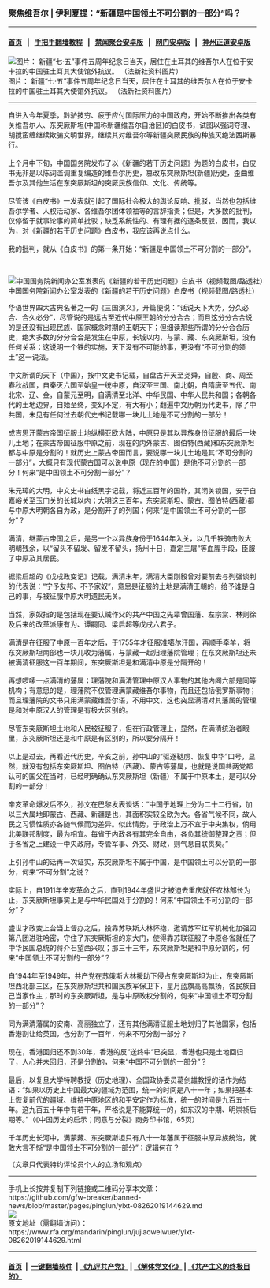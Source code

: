 ### 聚焦维吾尔 | 伊利夏提：“新疆是中国领土不可分割的一部分”吗？
------------------------

#### [首页](https://github.com/gfw-breaker/banned-news/blob/master/README.md) &nbsp;&nbsp;|&nbsp;&nbsp; [手把手翻墙教程](https://github.com/gfw-breaker/guides/wiki) &nbsp;&nbsp;|&nbsp;&nbsp; [禁闻聚合安卓版](https://github.com/gfw-breaker/bn-android) &nbsp;&nbsp;|&nbsp;&nbsp; [网门安卓版](https://github.com/oGate2/oGate) &nbsp;&nbsp;|&nbsp;&nbsp; [神州正道安卓版](https://github.com/SzzdOgate/update) 



<div id="headerimg">
 <img alt="图片： 新疆“七·五”事件五周年纪念日当天，居住在土耳其的维吾尔人在位于安卡拉的中国驻土耳其大使馆外抗议。 （法新社资料图片）" src="https://www.rfa.org/mandarin/yataibaodao/shaoshuminzu/xl1-07032015105508.html/000_Par7923345.jpg/@@images/53ca9ff8-f6a8-423b-9b83-e93d9b9d1d58.jpeg" title="图片： 新疆“七·五”事件五周年纪念日当天，居住在土耳其的维吾尔人在位于安卡拉的中国驻土耳其大使馆外抗议。 （法新社资料图片）"/>
 <div id="headerimgcontents">
  <div id="headerimgcaption">
   <span>
    图片： 新疆“七·五”事件五周年纪念日当天，居住在土耳其的维吾尔人在位于安卡拉的中国驻土耳其大使馆外抗议。 （法新社资料图片）
   </span>
   <!-- zoomattribute -->
  </div>
  <!-- headerimgcaption -->
 </div>
 <!-- headerimagecontents -->
</div>

<hr/>
<div id="storytext">
 <div>
  <div class="slot_header">
  </div>
 </div>
 <p>
  自进入今年夏季，黔驴技穷、疲于应付国际压力的中国政府，开始不断推出各类有关维吾尔人、东突厥斯坦(中国称新疆维吾尔自治区)的白皮书，试图以强词夺理、胡搅蛮缠继续欺骗文明世界，继续其对维吾尔等新疆突厥民族的种族灭绝法西斯暴行。
  <br/>
  <br/>
  上个月中下旬，中国国务院发布了以《新疆的若干历史问题》为题的白皮书，白皮书无非是以陈词滥调重复编造的维吾尔历史，篡改东突厥斯坦(新疆)历史，歪曲维吾尔及其他生活在东突厥斯坦的突厥民族信仰、文化、传统等。
  <br/>
  <br/>
  尽管该《白皮书》一发表就引起了国际社会极大的舆论反响、批驳，当然也包括维吾尔学者、人权活动家、各维吾尔团体领袖等的言辞指责；但是，大多数的批判，仅停留于就事论事的简单批驳；缺乏系统性的、有理有据的逐条反驳，因而，我以为，对《新疆的若干历史问题》白皮书，我应该再说点什么。
  <br/>
  <br/>
  我的批判，就从《白皮书》的第一条开始：“新疆是中国领土不可分割的一部分”。
 </p>
 <p>
  <br/>
  <div class="image-inline captioned" style="width:1040px;">
   <div style="width:1040px;">
    <img alt="中国国务院新闻办公室发表的《新疆的若干历史问题》白皮书（视频截图/路透社）" src="https://www.rfa.org/mandarin/yataibaodao/shaoshuminzu/ql1-07252019065610.html/Untitled-1.jpg" title="中国国务院新闻办公室发表的《新疆的若干历史问题》白皮书（视频截图/路透社）"/>
   </div>
   <div class="image-caption">
    <span style="width:1040px;">
     中国国务院新闻办公室发表的《新疆的若干历史问题》白皮书（视频截图/路透社）
    </span>
    <span class="copyright">
    </span>
   </div>
  </div>
 </p>
 <p>
  华语世界四大古典名著之一的《三国演义》，开篇便说：“话说天下大势，分久必合、合久必分”，尽管说的是远古至近代中原王朝的分分合合；而且这分分合合说的是还没有出现民族、国家概念时期的王朝天下；但细读那些所谓的分分合合历史，绝大多数的分分合合是发生在中原，长城以内，与蒙、藏、东突厥斯坦，没有任何关系；这说明一个铁的实施，天下没有不可能的事，更没有“不可分割的领土”这一说法。
  <br/>
  <br/>
  中文所谓的天下（中国），按中文史书记载，自盘古开天至尧舜，自殷、商、周至春秋战国，自秦灭六国至始皇一统中原，自汉至三国、南北朝，自隋唐至五代、南北宋、辽、金，自蒙元至明，自满清至北洋、中华民国、中华人民共和国；各朝各代的土地边界，自始至终，变幻不定，有大有小；翻遍中文历朝历代史书，除了中共国，未见有任何过去朝代史书记载哪一块儿土地是不可分割的一部分！
  <br/>
  <br/>
  成吉思汗蒙古帝国征服土地纵横亚欧大陆，中原只是其以异族身份征服的最后一块儿土地；在蒙古帝国征服中原之前，现在的内外蒙古、图伯特(西藏)和东突厥斯坦都与中原是分割的！就历史上蒙古帝国而言，要说哪一块儿土地是其“不可分割的一部分”，大概只有现代蒙古国可以说中原（现在的中国）是他不可分割的一部分！何来“是中国领土不可分割一部分”？
  <br/>
  <br/>
  朱元璋的大明，中文史书白纸黑字记载，将近三百年的国祚，其闭关锁国，安于自嘉峪关至玉门关的长城以内；大明这三百年，东突厥斯坦、蒙古、图伯特(西藏)都与中原大明朝各自为政，是分割开了的列国；何来“是中国领土不可分割的一部分”？
  <br/>
  <br/>
  满清，继蒙古帝国之后，是另一个以异族身份于1644年入关，以几千铁骑击败大明朝残余，以“留头不留发、留发不留头，扬州十日，嘉定三屠”等血腥手段，臣服了中原及其居民。
  <br/>
  <br/>
  据梁启超的《戊戌政变记》记载，满清末年，满清大臣刚毅曾对要前去与列强谈判的代表说：“宁予友邦、不予家奴”，意思是征服的土地是满清王朝的，给予谁是自己的事，与被征服中原大明遗民无关。
  <br/>
  <br/>
  当然，家奴指的是包括现在要认贼作父的共产中国之先辈曾国藩、左宗棠、林则徐及后来的改革派康有为、谭嗣同、梁启超等戊戌六君子。
  <br/>
  <br/>
  满清是在征服了中原一百年之后，于1755年才征服准噶尔汗国，再顺手牵羊，将东突厥斯坦南部也一块儿收为藩属，与蒙藏一起归理藩院管理；在东突厥斯坦还未被满清征服这一百年期间，东突厥斯坦是和满清中原是分隔开的！
  <br/>
  <br/>
  再想啰嗦一点满清的藩属；理藩院和满清管理中原汉人事物的其他内阁六部是同等机构；有意思的是，理藩院不仅管理满蒙藏维吾尔事物，而且还包括俄罗斯事物；而且理藩院的文书只用满蒙藏维吾尔语，不用中文，这也突显满清对其藩属的管理是和对中原汉人的管理是有极大区别的。
  <br/>
  <br/>
  尽管东突厥斯坦土地和人民被征服了，但在行政管理上，显然，在满清统治者眼里，东突厥斯坦还是和中原是有区别的，所以要分隔开！
  <br/>
  <br/>
  以上是过去，再看近代历史，辛亥之前，孙中山的“驱逐鞑虏、恢复中华”口号，显然，就没有包括东突厥斯坦、图伯特（西藏）、蒙古等藩属，也就是说国共两党都认可的国父在当时，已经明确确认东突厥斯坦（新疆）不属于中原本土，是可以分割的一部分！
  <br/>
  <br/>
  辛亥革命爆发后不久，孙文在巴黎发表谈话：“中国于地理上分为二十二行省，加以三大属地即蒙古、西藏、新疆是也，其面积实较全欧为大。各省气候不同，故人民之习惯性质亦各随气候而为差异。似此情势，于政治上万不宜于中央集权，倘用北美联邦制度，最为相宜。每省于内政各有其完全自由，各负其统御整理之责；但于各省之上建设一中央政府，专管军事、外交、财政，则气息自联贯矣。”
  <br/>
  <br/>
  上引孙中山的话再一次证实，东突厥斯坦不属于中国，是中国领土可以分割的一部分，何来“不可分割”之说？
  <br/>
  <br/>
  实际上，自1911年辛亥革命之后，直到1944年盛世才被迫去重庆就任农林部长为止，东突厥斯坦事实上是与中华民国处于分割的！何来“中国领土不可分割的一部分”？
  <br/>
  <br/>
  盛世才政变上台当上督办之后，投靠苏联斯大林怀抱，邀请苏军红军机械化加强团第八团进驻哈密，守住了东突厥斯坦的东大门，使得靠苏联征服了中原各省就任了中华民国总统的蒋介石望西兴叹；那三十三年，东突厥斯坦是和中原分割的，何来“中国领土不可分割的一部分”？
  <br/>
  <br/>
  自1944年至1949年，共产党在苏俄斯大林援助下侵占东突厥斯坦为止，东突厥斯坦西北部三区，在东突厥斯坦共和国民族军保卫下，星月蓝旗高高飘扬，各民族自己当家作主；那时的东突厥斯坦，是与中原政权分割的，何来“中国领土不可分割的一部分”？
  <br/>
  <br/>
  同为满清藩属的安南、高丽独立了，还有其他满清征服土地划归了其他国家，包括香港割让给英国，也分割了一百年，何来不可分割一部分？
  <br/>
  <br/>
  现在，香港回归还不到30年，香港的反“送终中“已突显，香港也只是土地回归了，人心并未回归，还是分割的，何来“中国不可分割的一部分”？
  <br/>
  <br/>
  最后，以复旦大学特聘教授（历史地理）、全国政协委员葛剑雄教授的话作为结语：“如果以历史上中国最大的疆域为范围，统一的时间是八十一年；如果把基本上恢复前代的疆域、维持中原地区的和平安定作为标准，统一的时间是九百五十年。这九百五十年中有若干年，严格说是不能算统一的，如东汉的中期、明崇祯后期等。”（《中国历史的启示；同意与分裂》商务印书馆，65页）
  <br/>
  <br/>
  千年历史长河中，满蒙藏、东突厥斯坦只有八十一年藩属于征服中原异族统治，就敢大言不惭“是中国领土不可分割的一部分”；逻辑何在？
 </p>
 <p>
  （文章只代表特约评论员个人的立场和观点）
 </p>
</div>

<hr/>
手机上长按并复制下列链接或二维码分享本文章：<br/>
https://github.com/gfw-breaker/banned-news/blob/master/pages/pinglun/ylxt-08262019144629.md <br/>
<a href='https://github.com/gfw-breaker/banned-news/blob/master/pages/pinglun/ylxt-08262019144629.md'><img src='https://github.com/gfw-breaker/banned-news/blob/master/pages/pinglun/ylxt-08262019144629.md.png'/></a> <br/>
原文地址（需翻墙访问）：https://www.rfa.org/mandarin/pinglun/jujiaoweiwuer/ylxt-08262019144629.html


------------------------
#### [首页](https://github.com/gfw-breaker/banned-news/blob/master/README.md) &nbsp;|&nbsp; [一键翻墙软件](https://github.com/gfw-breaker/nogfw/blob/master/README.md) &nbsp;| [《九评共产党》](https://github.com/gfw-breaker/9ping.md/blob/master/README.md#九评之一评共产党是什么) | [《解体党文化》](https://github.com/gfw-breaker/jtdwh.md/blob/master/README.md) | [《共产主义的终极目的》](https://github.com/gfw-breaker/gczydzjmd.md/blob/master/README.md)


